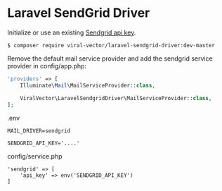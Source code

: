 Laravel SendGrid Driver
====
Initialize or use an existing [Sendgrid api key](https://sendgrid.com/docs/User_Guide/Settings/api_keys.html).

```
$ composer require viral-vector/laravel-sendgrid-driver:dev-master
```

Remove the default mail service provider and add the sendgrid service provider in config/app.php:
```php
'providers' => [
    Illuminate\Mail\MailServiceProvider::class,

    ViralVector\LaravelSendgridDriver\MailServiceProvider::class,
];
```

.env
```
MAIL_DRIVER=sendgrid

SENDGRID_API_KEY='....'
```

config/service.php
```
'sendgrid' => [
    'api_key' => env('SENDGRID_API_KEY')
]
```